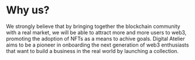 # Why us?

We strongly believe that by bringing together the blockchain community with a real market, we will be able to attract more and more users to web3, promoting the adoption of NFTs as a means to achive goals. Digital Atelier aims to be a pioneer in onboarding the next generation of web3 enthusiasts that want to build a business in the real world by launching a collection.

